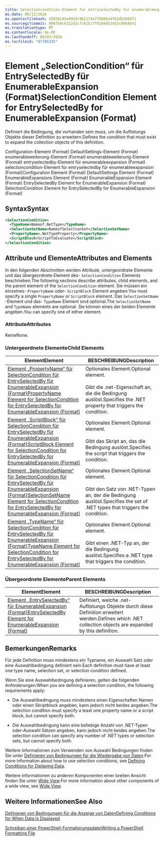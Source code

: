 ```yaml
---
title: Selectioncondition-Element für entryselectedby für enumerableexpansion (Format) | Microsoft-Dokumentation
ms.date: 09/13/2016
ms.openlocfilehash: d5858145e092dc962174a776889a4f62db366d71
ms.sourcegitcommit: 0907b8c6322d2c7c61b17f8168d53452c8964b41
ms.translationtype: MT
ms.contentlocale: de-DE
ms.lasthandoff: 08/05/2020
ms.locfileid: "87785335"
---
```

# <a name="selectioncondition-element-for-entryselectedby-for-enumerableexpansion-format"></a><span data-ttu-id="4ce67-102">Element „SelectionCondition“ für EntrySelectedBy für EnumerableExpansion (Format)</span><span class="sxs-lookup"><span data-stu-id="4ce67-102">SelectionCondition Element for EntrySelectedBy for EnumerableExpansion (Format)</span></span>

<span data-ttu-id="4ce67-103">Definiert die Bedingung, die vorhanden sein muss, um die Auflistungs Objekte dieser Definition zu erweitern.</span><span class="sxs-lookup"><span data-stu-id="4ce67-103">Defines the condition that must exist to expand the collection objects of this definition.</span></span>

<span data-ttu-id="4ce67-104">Configuration-Element (Format) DefaultSettings-Element (Format) enumerableweiterung-Element (Format) enumerableweiterung-Element (Format) entryselectedby-Element für enumerableexpansion (Format) selectioncondition-Element für entryselectedby für enumerableexpansion (Format)</span><span class="sxs-lookup"><span data-stu-id="4ce67-104">Configuration Element (Format) DefaultSettings Element (Format) EnumerableExpansions Element (Format) EnumerableExpansion Element (Format) EntrySelectedBy Element for EnumerableExpansion (Format) SelectionCondition Element for EntrySelectedBy for EnumerableExpansion (Format)</span></span>

## <a name="syntax"></a><span data-ttu-id="4ce67-105">Syntax</span><span class="sxs-lookup"><span data-stu-id="4ce67-105">Syntax</span></span>

```xml
<SelectionCondition>
  <TypeName>Nameof.NetType</TypeName>
  <SelectionSetName>NameofSelectionSet</SelectionSetName>
  <PropertyName>.NetTypeProperty</PropertyName>
  <ScriptBlock>ScriptToEvaluate</ScriptBlock>
</SelectionCondition>
```

## <a name="attributes-and-elements"></a><span data-ttu-id="4ce67-106">Attribute und Elemente</span><span class="sxs-lookup"><span data-stu-id="4ce67-106">Attributes and Elements</span></span>

<span data-ttu-id="4ce67-107">In den folgenden Abschnitten werden Attribute, untergeordnete Elemente und das übergeordnete Element des- `SelectionCondition` Elements beschrieben.</span><span class="sxs-lookup"><span data-stu-id="4ce67-107">The following sections describe attributes, child elements, and the parent element of the `SelectionCondition` element.</span></span> <span data-ttu-id="4ce67-108">Sie müssen ein einzelnes- `PropertyName` oder- `ScriptBlock` Element angeben.</span><span class="sxs-lookup"><span data-stu-id="4ce67-108">You must specify a single `PropertyName` or `ScriptBlock` element.</span></span> <span data-ttu-id="4ce67-109">Das `SelectionSetName` -Element und das- `TypeName` Element sind optional.</span><span class="sxs-lookup"><span data-stu-id="4ce67-109">The `SelectionSetName` and `TypeName` elements are optional.</span></span> <span data-ttu-id="4ce67-110">Sie können eines der beiden Elemente angeben.</span><span class="sxs-lookup"><span data-stu-id="4ce67-110">You can specify one of either element.</span></span>

### <a name="attributes"></a><span data-ttu-id="4ce67-111">Attribute</span><span class="sxs-lookup"><span data-stu-id="4ce67-111">Attributes</span></span>

<span data-ttu-id="4ce67-112">Keine</span><span class="sxs-lookup"><span data-stu-id="4ce67-112">None.</span></span>

### <a name="child-elements"></a><span data-ttu-id="4ce67-113">Untergeordnete Elemente</span><span class="sxs-lookup"><span data-stu-id="4ce67-113">Child Elements</span></span>

|<span data-ttu-id="4ce67-114">Element</span><span class="sxs-lookup"><span data-stu-id="4ce67-114">Element</span></span>|<span data-ttu-id="4ce67-115">BESCHREIBUNG</span><span class="sxs-lookup"><span data-stu-id="4ce67-115">Description</span></span>|
|-------------|-----------------|
|[<span data-ttu-id="4ce67-116">Element „PropertyName“ für SelectionCondition für EntrySelectedBy für EnumerableExpansion (Format)</span><span class="sxs-lookup"><span data-stu-id="4ce67-116">PropertyName Element for SelectionCondition for EntrySelectedBy for EnumerableExpansion (Format)</span></span>](./propertyname-element-for-selectioncondition-for-entryselectedby-for-enumerableexpansion-format.md)|<span data-ttu-id="4ce67-117">Optionales Element.</span><span class="sxs-lookup"><span data-stu-id="4ce67-117">Optional element.</span></span><br /><br /> <span data-ttu-id="4ce67-118">Gibt die .net-Eigenschaft an, die die Bedingung auslöst.</span><span class="sxs-lookup"><span data-stu-id="4ce67-118">Specifies the .NET property that triggers the condition.</span></span>|
|[<span data-ttu-id="4ce67-119">Element „ScriptBlock“ für SelectionCondition für EntrySelectedBy für EnumerableExpansion (Format)</span><span class="sxs-lookup"><span data-stu-id="4ce67-119">ScriptBlock Element for SelectionCondition for EntrySelectedBy for EnumerableExpansion (Format)</span></span>](./scriptblock-element-for-selectioncondition-for-entryselectedby-for-enumerableexpansion-format.md)|<span data-ttu-id="4ce67-120">Optionales Element.</span><span class="sxs-lookup"><span data-stu-id="4ce67-120">Optional element.</span></span><br /><br /> <span data-ttu-id="4ce67-121">Gibt das Skript an, das die Bedingung auslöst.</span><span class="sxs-lookup"><span data-stu-id="4ce67-121">Specifies the script that triggers the condition.</span></span>|
|[<span data-ttu-id="4ce67-122">Element „SelectionSetName“ für SelectionCondition für EntrySelectedBy für EnumerableExpansion (Format)</span><span class="sxs-lookup"><span data-stu-id="4ce67-122">SelectionSetName Element for SelectionCondition for EntrySelectedBy for EnumerableExpansion (Format)</span></span>](./selectionsetname-element-for-selectioncondition-for-entryselectedby-for-enumerableexpansion-format.md)|<span data-ttu-id="4ce67-123">Optionales Element.</span><span class="sxs-lookup"><span data-stu-id="4ce67-123">Optional element.</span></span><br /><br /> <span data-ttu-id="4ce67-124">Gibt den Satz von .NET-Typen an, der die Bedingung auslöst.</span><span class="sxs-lookup"><span data-stu-id="4ce67-124">Specifies the set of .NET types that triggers the condition.</span></span>|
|[<span data-ttu-id="4ce67-125">Element „TypeName“ für SelectionCondition für EntrySelectedBy für EnumerableExpansion (Format)</span><span class="sxs-lookup"><span data-stu-id="4ce67-125">TypeName Element for SelectionCondition for EntrySelectedBy for EnumerableExpansion (Format)</span></span>](./typename-element-for-selectioncondition-for-entryselectedby-for-enumerableexpansion-format.md)|<span data-ttu-id="4ce67-126">Optionales Element.</span><span class="sxs-lookup"><span data-stu-id="4ce67-126">Optional element.</span></span><br /><br /> <span data-ttu-id="4ce67-127">Gibt einen .NET-Typ an, der die Bedingung auslöst.</span><span class="sxs-lookup"><span data-stu-id="4ce67-127">Specifies a .NET type that triggers the condition.</span></span>|

### <a name="parent-elements"></a><span data-ttu-id="4ce67-128">Übergeordnete Elemente</span><span class="sxs-lookup"><span data-stu-id="4ce67-128">Parent Elements</span></span>

|<span data-ttu-id="4ce67-129">Element</span><span class="sxs-lookup"><span data-stu-id="4ce67-129">Element</span></span>|<span data-ttu-id="4ce67-130">BESCHREIBUNG</span><span class="sxs-lookup"><span data-stu-id="4ce67-130">Description</span></span>|
|-------------|-----------------|
|[<span data-ttu-id="4ce67-131">Element „EntrySelectedBy“ für EnumerableExpansion (Format)</span><span class="sxs-lookup"><span data-stu-id="4ce67-131">EntrySelectedBy Element for EnumerableExpansion (Format)</span></span>](./entryselectedby-element-for-enumerableexpansion-format.md)|<span data-ttu-id="4ce67-132">Definiert, welche .net-Auflistungs Objekte durch diese Definition erweitert werden.</span><span class="sxs-lookup"><span data-stu-id="4ce67-132">Defines which .NET collection objects are expanded by this definition.</span></span>|

## <a name="remarks"></a><span data-ttu-id="4ce67-133">Bemerkungen</span><span class="sxs-lookup"><span data-stu-id="4ce67-133">Remarks</span></span>

<span data-ttu-id="4ce67-134">Für jede Definition muss mindestens ein Typname, ein Auswahl Satz oder eine Auswahlbedingung definiert sein.</span><span class="sxs-lookup"><span data-stu-id="4ce67-134">Each definition must have at least one type name, selection set, or selection condition defined.</span></span>

<span data-ttu-id="4ce67-135">Wenn Sie eine Auswahlbedingung definieren, gelten die folgenden Anforderungen:</span><span class="sxs-lookup"><span data-stu-id="4ce67-135">When you are defining a selection condition, the following requirements apply:</span></span>

- <span data-ttu-id="4ce67-136">Die Auswahlbedingung muss mindestens einen Eigenschaften Namen oder einen Skriptblock angeben, kann jedoch nicht beides angeben.</span><span class="sxs-lookup"><span data-stu-id="4ce67-136">The selection condition must specify a least one property name or a script block, but cannot specify both.</span></span>

- <span data-ttu-id="4ce67-137">Die Auswahlbedingung kann eine beliebige Anzahl von .NET-Typen oder-Auswahl Sätzen angeben, kann jedoch nicht beides angeben.</span><span class="sxs-lookup"><span data-stu-id="4ce67-137">The selection condition can specify any number of .NET types or selection sets, but cannot specify both.</span></span>

<span data-ttu-id="4ce67-138">Weitere Informationen zum Verwenden von Auswahl Bedingungen finden Sie unter [Definieren von Bedingungen für die Wiedergabe von Daten](./defining-conditions-for-displaying-data.md).</span><span class="sxs-lookup"><span data-stu-id="4ce67-138">For more information about how to use selection conditions, see [Defining Conditions for Diplaying Data](./defining-conditions-for-displaying-data.md).</span></span>

<span data-ttu-id="4ce67-139">Weitere Informationen zu anderen Komponenten einer breiten Ansicht finden Sie unter [Wide View](./creating-a-wide-view.md).</span><span class="sxs-lookup"><span data-stu-id="4ce67-139">For more information about other components of a wide view, see [Wide View](./creating-a-wide-view.md).</span></span>

## <a name="see-also"></a><span data-ttu-id="4ce67-140">Weitere Informationen</span><span class="sxs-lookup"><span data-stu-id="4ce67-140">See Also</span></span>

[<span data-ttu-id="4ce67-141">Definieren von Bedingungen für die Anzeige von Daten</span><span class="sxs-lookup"><span data-stu-id="4ce67-141">Defining Conditions for When Data Is Displayed</span></span>](./defining-conditions-for-displaying-data.md)

[<span data-ttu-id="4ce67-142">Schreiben einer PowerShell-Formatierungsdatei</span><span class="sxs-lookup"><span data-stu-id="4ce67-142">Writing a PowerShell Formatting File</span></span>](./writing-a-powershell-formatting-file.md)

